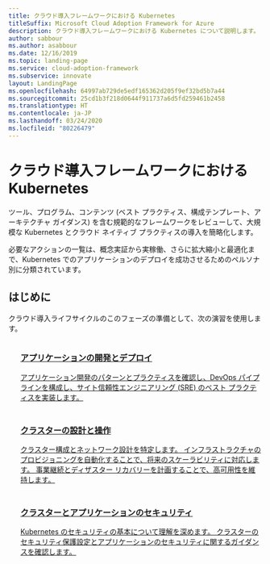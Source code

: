 ```yaml
---
title: クラウド導入フレームワークにおける Kubernetes
titleSuffix: Microsoft Cloud Adoption Framework for Azure
description: クラウド導入フレームワークにおける Kubernetes について説明します。
author: sabbour
ms.author: asabbour
ms.date: 12/16/2019
ms.topic: landing-page
ms.service: cloud-adoption-framework
ms.subservice: innovate
layout: LandingPage
ms.openlocfilehash: 64997ab729de5edf165362d205f9ef32bd5b7a44
ms.sourcegitcommit: 25cd1b3f218d0644f911737a6d5fd259461b2458
ms.translationtype: HT
ms.contentlocale: ja-JP
ms.lasthandoff: 03/24/2020
ms.locfileid: "80226479"
---
```

# <a name="kubernetes-in-the-cloud-adoption-framework"></a>クラウド導入フレームワークにおける Kubernetes

ツール、プログラム、コンテンツ (ベスト プラクティス、構成テンプレート、アーキテクチャ ガイダンス) を含む規範的なフレームワークをレビューして、大規模な Kubernetes とクラウド ネイティブ プラクティスの導入を簡略化します。

必要なアクションの一覧は、概念実証から実稼働、さらに拡大縮小と最適化まで、Kubernetes でのアプリケーションのデプロイを成功させるためのペルソナ別に分類されています。

## <a name="get-started"></a>はじめに

クラウド導入ライフサイクルのこのフェーズの準備として、次の演習を使用します。

<!-- markdownlint-disable MD033 -->

<ul class="panelContent cardsF">
    <li style="display: flex; flex-direction: column;">
        <a href="./application-development.md">
            <div class="cardSize">
                <div class="cardPadding" style="padding-bottom:10px;">
                    <div class="card" style="padding-bottom:10px;">
                        <div class="cardImageOuter">
                            <div class="cardImage">
                                <img alt="" src="../../_images/icons/1.png" data-linktype="external">
                            </div>
                        </div>
                        <div class="cardText" style="padding-left:0px;">
                            <h3>アプリケーションの開発とデプロイ</h3>
アプリケーション開発のパターンとプラクティスを確認し、DevOps パイプラインを構成し、サイト信頼性エンジニアリング (SRE) のベスト プラクティスを実装します。
                        </div>
                    </div>
                </div>
            </div>
        </a>
    </li>
    <li style="display: flex; flex-direction: column;">
        <a href="./cluster-design-operations.md">
            <div class="cardSize">
                <div class="cardPadding" style="padding-bottom:10px;">
                    <div class="card" style="padding-bottom:10px;">
                        <div class="cardImageOuter">
                            <div class="cardImage">
                                <img alt="" src="../../_images/icons/2.png" data-linktype="external">
                            </div>
                        </div>
                        <div class="cardText" style="padding-left:0px;">
                            <h3>クラスターの設計と操作</h3>
クラスター構成とネットワーク設計を特定します。 インフラストラクチャのプロビジョニングを自動化することで、将来のスケーラビリティに対応します。 事業継続とディザスター リカバリーを計画することで、高可用性を維持します。
                        </div>
                    </div>
                </div>
            </div>
        </a>
    </li>
    <li style="display: flex; flex-direction: column;">
        <a href="./cluster-application-security.md">
            <div class="cardSize">
                <div class="cardPadding" style="padding-bottom:10px;">
                    <div class="card" style="padding-bottom:10px;">
                        <div class="cardImageOuter">
                            <div class="cardImage">
                                <img alt="" src="../../_images/icons/3.png" data-linktype="external">
                            </div>
                        </div>
                        <div class="cardText" style="padding-left:0px;">
                            <h3>クラスターとアプリケーションのセキュリティ</h3>
Kubernetes のセキュリティの基本について理解を深めます。 クラスターのセキュリティ保護設定とアプリケーションのセキュリティに関するガイダンスを確認します。
                        </div>
                    </div>
                </div>
            </div>
        </a>
    </li>
</ul>
<!-- markdownlint-enable MD033 -->
